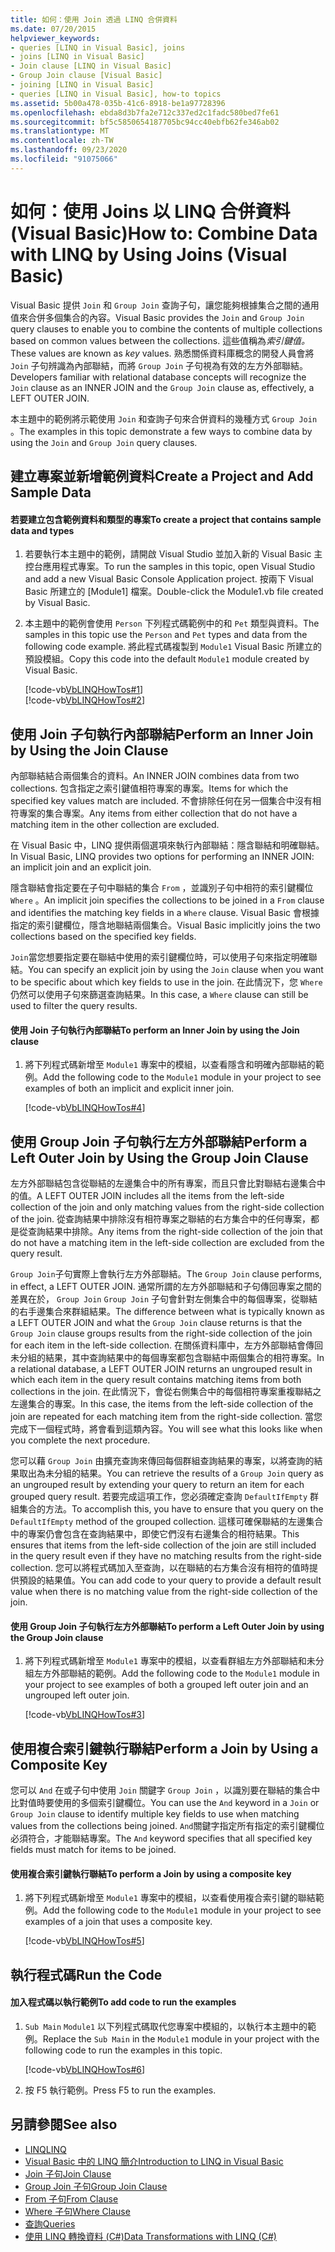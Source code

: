 ```yaml
---
title: 如何：使用 Join 透過 LINQ 合併資料
ms.date: 07/20/2015
helpviewer_keywords:
- queries [LINQ in Visual Basic], joins
- joins [LINQ in Visual Basic]
- Join clause [LINQ in Visual Basic]
- Group Join clause [Visual Basic]
- joining [LINQ in Visual Basic]
- queries [LINQ in Visual Basic], how-to topics
ms.assetid: 5b00a478-035b-41c6-8918-be1a97728396
ms.openlocfilehash: ebda8d3b7fa2e712c337ed2c1fadc580bed7fe61
ms.sourcegitcommit: bf5c5850654187705bc94cc40ebfb62fe346ab02
ms.translationtype: MT
ms.contentlocale: zh-TW
ms.lasthandoff: 09/23/2020
ms.locfileid: "91075066"
---
```

# <a name="how-to-combine-data-with-linq-by-using-joins-visual-basic"></a><span data-ttu-id="c1e5b-102">如何：使用 Joins 以 LINQ 合併資料 (Visual Basic)</span><span class="sxs-lookup"><span data-stu-id="c1e5b-102">How to: Combine Data with LINQ by Using Joins (Visual Basic)</span></span>

<span data-ttu-id="c1e5b-103">Visual Basic 提供 `Join` 和 `Group Join` 查詢子句，讓您能夠根據集合之間的通用值來合併多個集合的內容。</span><span class="sxs-lookup"><span data-stu-id="c1e5b-103">Visual Basic provides the `Join` and `Group Join` query clauses to enable you to combine the contents of multiple collections based on common values between the collections.</span></span> <span data-ttu-id="c1e5b-104">這些值稱為*索引鍵值。*</span><span class="sxs-lookup"><span data-stu-id="c1e5b-104">These values are known as *key* values.</span></span> <span data-ttu-id="c1e5b-105">熟悉關係資料庫概念的開發人員會將 `Join` 子句辨識為內部聯結，而將 `Group Join` 子句視為有效的左方外部聯結。</span><span class="sxs-lookup"><span data-stu-id="c1e5b-105">Developers familiar with relational database concepts will recognize the `Join` clause as an INNER JOIN and the `Group Join` clause as, effectively, a LEFT OUTER JOIN.</span></span>  
  
 <span data-ttu-id="c1e5b-106">本主題中的範例將示範使用 `Join` 和查詢子句來合併資料的幾種方式 `Group Join` 。</span><span class="sxs-lookup"><span data-stu-id="c1e5b-106">The examples in this topic demonstrate a few ways to combine data by using the `Join` and `Group Join` query clauses.</span></span>  
  
## <a name="create-a-project-and-add-sample-data"></a><span data-ttu-id="c1e5b-107">建立專案並新增範例資料</span><span class="sxs-lookup"><span data-stu-id="c1e5b-107">Create a Project and Add Sample Data</span></span>  
  
#### <a name="to-create-a-project-that-contains-sample-data-and-types"></a><span data-ttu-id="c1e5b-108">若要建立包含範例資料和類型的專案</span><span class="sxs-lookup"><span data-stu-id="c1e5b-108">To create a project that contains sample data and types</span></span>  
  
1. <span data-ttu-id="c1e5b-109">若要執行本主題中的範例，請開啟 Visual Studio 並加入新的 Visual Basic 主控台應用程式專案。</span><span class="sxs-lookup"><span data-stu-id="c1e5b-109">To run the samples in this topic, open Visual Studio and add a new Visual Basic Console Application project.</span></span> <span data-ttu-id="c1e5b-110">按兩下 Visual Basic 所建立的 [Module1] 檔案。</span><span class="sxs-lookup"><span data-stu-id="c1e5b-110">Double-click the Module1.vb file created by Visual Basic.</span></span>  
  
2. <span data-ttu-id="c1e5b-111">本主題中的範例會使用 `Person` 下列程式碼範例中的和 `Pet` 類型與資料。</span><span class="sxs-lookup"><span data-stu-id="c1e5b-111">The samples in this topic use the `Person` and `Pet` types and data from the following code example.</span></span> <span data-ttu-id="c1e5b-112">將此程式碼複製到 `Module1` Visual Basic 所建立的預設模組。</span><span class="sxs-lookup"><span data-stu-id="c1e5b-112">Copy this code into the default `Module1` module created by Visual Basic.</span></span>  
  
     [!code-vb[VbLINQHowTos#1](~/samples/snippets/visualbasic/VS_Snippets_VBCSharp/VbLINQHowTos/VB/Module1.vb#1)]  
    [!code-vb[VbLINQHowTos#2](~/samples/snippets/visualbasic/VS_Snippets_VBCSharp/VbLINQHowTos/VB/Module1.vb#2)]  
  
## <a name="perform-an-inner-join-by-using-the-join-clause"></a><span data-ttu-id="c1e5b-113">使用 Join 子句執行內部聯結</span><span class="sxs-lookup"><span data-stu-id="c1e5b-113">Perform an Inner Join by Using the Join Clause</span></span>  

 <span data-ttu-id="c1e5b-114">內部聯結結合兩個集合的資料。</span><span class="sxs-lookup"><span data-stu-id="c1e5b-114">An INNER JOIN combines data from two collections.</span></span> <span data-ttu-id="c1e5b-115">包含指定之索引鍵值相符專案的專案。</span><span class="sxs-lookup"><span data-stu-id="c1e5b-115">Items for which the specified key values match are included.</span></span> <span data-ttu-id="c1e5b-116">不會排除任何在另一個集合中沒有相符專案的集合專案。</span><span class="sxs-lookup"><span data-stu-id="c1e5b-116">Any items from either collection that do not have a matching item in the other collection are excluded.</span></span>  
  
 <span data-ttu-id="c1e5b-117">在 Visual Basic 中，LINQ 提供兩個選項來執行內部聯結：隱含聯結和明確聯結。</span><span class="sxs-lookup"><span data-stu-id="c1e5b-117">In Visual Basic, LINQ provides two options for performing an INNER JOIN: an implicit join and an explicit join.</span></span>  
  
 <span data-ttu-id="c1e5b-118">隱含聯結會指定要在子句中聯結的集合 `From` ，並識別子句中相符的索引鍵欄位 `Where` 。</span><span class="sxs-lookup"><span data-stu-id="c1e5b-118">An implicit join specifies the collections to be joined in a `From` clause and identifies the matching key fields in a `Where` clause.</span></span> <span data-ttu-id="c1e5b-119">Visual Basic 會根據指定的索引鍵欄位，隱含地聯結兩個集合。</span><span class="sxs-lookup"><span data-stu-id="c1e5b-119">Visual Basic implicitly joins the two collections based on the specified key fields.</span></span>  
  
 <span data-ttu-id="c1e5b-120">`Join`當您想要指定要在聯結中使用的索引鍵欄位時，可以使用子句來指定明確聯結。</span><span class="sxs-lookup"><span data-stu-id="c1e5b-120">You can specify an explicit join by using the `Join` clause when you want to be specific about which key fields to use in the join.</span></span> <span data-ttu-id="c1e5b-121">在此情況下，您 `Where` 仍然可以使用子句來篩選查詢結果。</span><span class="sxs-lookup"><span data-stu-id="c1e5b-121">In this case, a `Where` clause can still be used to filter the query results.</span></span>  
  
#### <a name="to-perform-an-inner-join-by-using-the-join-clause"></a><span data-ttu-id="c1e5b-122">使用 Join 子句執行內部聯結</span><span class="sxs-lookup"><span data-stu-id="c1e5b-122">To perform an Inner Join by using the Join clause</span></span>  
  
1. <span data-ttu-id="c1e5b-123">將下列程式碼新增至 `Module1` 專案中的模組，以查看隱含和明確內部聯結的範例。</span><span class="sxs-lookup"><span data-stu-id="c1e5b-123">Add the following code to the `Module1` module in your project to see examples of both an implicit and explicit inner join.</span></span>  
  
     [!code-vb[VbLINQHowTos#4](~/samples/snippets/visualbasic/VS_Snippets_VBCSharp/VbLINQHowTos/VB/Module1.vb#4)]  
  
## <a name="perform-a-left-outer-join-by-using-the-group-join-clause"></a><span data-ttu-id="c1e5b-124">使用 Group Join 子句執行左方外部聯結</span><span class="sxs-lookup"><span data-stu-id="c1e5b-124">Perform a Left Outer Join by Using the Group Join Clause</span></span>  

 <span data-ttu-id="c1e5b-125">左方外部聯結包含從聯結的左邊集合中的所有專案，而且只會比對聯結右邊集合中的值。</span><span class="sxs-lookup"><span data-stu-id="c1e5b-125">A LEFT OUTER JOIN includes all the items from the left-side collection of the join and only matching values from the right-side collection of the join.</span></span> <span data-ttu-id="c1e5b-126">從查詢結果中排除沒有相符專案之聯結的右方集合中的任何專案，都是從查詢結果中排除。</span><span class="sxs-lookup"><span data-stu-id="c1e5b-126">Any items from the right-side collection of the join that do not have a matching item in the left-side collection are excluded from the query result.</span></span>  
  
 <span data-ttu-id="c1e5b-127">`Group Join`子句實際上會執行左方外部聯結。</span><span class="sxs-lookup"><span data-stu-id="c1e5b-127">The `Group Join` clause performs, in effect, a LEFT OUTER JOIN.</span></span> <span data-ttu-id="c1e5b-128">通常所謂的左方外部聯結和子句傳回專案之間的差異在於， `Group Join` `Group Join` 子句會針對左側集合中的每個專案，從聯結的右手邊集合來群組結果。</span><span class="sxs-lookup"><span data-stu-id="c1e5b-128">The difference between what is typically known as a LEFT OUTER JOIN and what the `Group Join` clause returns is that the `Group Join` clause groups results from the right-side collection of the join for each item in the left-side collection.</span></span> <span data-ttu-id="c1e5b-129">在關係資料庫中，左方外部聯結會傳回未分組的結果，其中查詢結果中的每個專案都包含聯結中兩個集合的相符專案。</span><span class="sxs-lookup"><span data-stu-id="c1e5b-129">In a relational database, a LEFT OUTER JOIN returns an ungrouped result in which each item in the query result contains matching items from both collections in the join.</span></span> <span data-ttu-id="c1e5b-130">在此情況下，會從右側集合中的每個相符專案重複聯結之左邊集合的專案。</span><span class="sxs-lookup"><span data-stu-id="c1e5b-130">In this case, the items from the left-side collection of the join are repeated for each matching item from the right-side collection.</span></span> <span data-ttu-id="c1e5b-131">當您完成下一個程式時，將會看到這類內容。</span><span class="sxs-lookup"><span data-stu-id="c1e5b-131">You will see what this looks like when you complete the next procedure.</span></span>  
  
 <span data-ttu-id="c1e5b-132">您可以藉 `Group Join` 由擴充查詢來傳回每個群組查詢結果的專案，以將查詢的結果取出為未分組的結果。</span><span class="sxs-lookup"><span data-stu-id="c1e5b-132">You can retrieve the results of a `Group Join` query as an ungrouped result by extending your query to return an item for each grouped query result.</span></span> <span data-ttu-id="c1e5b-133">若要完成這項工作，您必須確定查詢 `DefaultIfEmpty` 群組集合的方法。</span><span class="sxs-lookup"><span data-stu-id="c1e5b-133">To accomplish this, you have to ensure that you query on the `DefaultIfEmpty` method of the grouped collection.</span></span> <span data-ttu-id="c1e5b-134">這樣可確保聯結的左邊集合中的專案仍會包含在查詢結果中，即使它們沒有右邊集合的相符結果。</span><span class="sxs-lookup"><span data-stu-id="c1e5b-134">This ensures that items from the left-side collection of the join are still included in the query result even if they have no matching results from the right-side collection.</span></span> <span data-ttu-id="c1e5b-135">您可以將程式碼加入至查詢，以在聯結的右方集合沒有相符的值時提供預設的結果值。</span><span class="sxs-lookup"><span data-stu-id="c1e5b-135">You can add code to your query to provide a default result value when there is no matching value from the right-side collection of the join.</span></span>  
  
#### <a name="to-perform-a-left-outer-join-by-using-the-group-join-clause"></a><span data-ttu-id="c1e5b-136">使用 Group Join 子句執行左方外部聯結</span><span class="sxs-lookup"><span data-stu-id="c1e5b-136">To perform a Left Outer Join by using the Group Join clause</span></span>  
  
1. <span data-ttu-id="c1e5b-137">將下列程式碼新增至 `Module1` 專案中的模組，以查看群組左方外部聯結和未分組左方外部聯結的範例。</span><span class="sxs-lookup"><span data-stu-id="c1e5b-137">Add the following code to the `Module1` module in your project to see examples of both a grouped left outer join and an ungrouped left outer join.</span></span>  
  
     [!code-vb[VbLINQHowTos#3](~/samples/snippets/visualbasic/VS_Snippets_VBCSharp/VbLINQHowTos/VB/Module1.vb#3)]  
  
## <a name="perform-a-join-by-using-a-composite-key"></a><span data-ttu-id="c1e5b-138">使用複合索引鍵執行聯結</span><span class="sxs-lookup"><span data-stu-id="c1e5b-138">Perform a Join by Using a Composite Key</span></span>  

 <span data-ttu-id="c1e5b-139">您可以 `And` 在或子句中使用 `Join` 關鍵字 `Group Join` ，以識別要在聯結的集合中比對值時要使用的多個索引鍵欄位。</span><span class="sxs-lookup"><span data-stu-id="c1e5b-139">You can use the `And` keyword in a `Join` or `Group Join` clause to identify multiple key fields to use when matching values from the collections being joined.</span></span> <span data-ttu-id="c1e5b-140">`And`關鍵字指定所有指定的索引鍵欄位必須符合，才能聯結專案。</span><span class="sxs-lookup"><span data-stu-id="c1e5b-140">The `And` keyword specifies that all specified key fields must match for items to be joined.</span></span>  
  
#### <a name="to-perform-a-join-by-using-a-composite-key"></a><span data-ttu-id="c1e5b-141">使用複合索引鍵執行聯結</span><span class="sxs-lookup"><span data-stu-id="c1e5b-141">To perform a Join by using a composite key</span></span>  
  
1. <span data-ttu-id="c1e5b-142">將下列程式碼新增至 `Module1` 專案中的模組，以查看使用複合索引鍵的聯結範例。</span><span class="sxs-lookup"><span data-stu-id="c1e5b-142">Add the following code to the `Module1` module in your project to see examples of a join that uses a composite key.</span></span>  
  
     [!code-vb[VbLINQHowTos#5](~/samples/snippets/visualbasic/VS_Snippets_VBCSharp/VbLINQHowTos/VB/Module1.vb#5)]  
  
## <a name="run-the-code"></a><span data-ttu-id="c1e5b-143">執行程式碼</span><span class="sxs-lookup"><span data-stu-id="c1e5b-143">Run the Code</span></span>  
  
#### <a name="to-add-code-to-run-the-examples"></a><span data-ttu-id="c1e5b-144">加入程式碼以執行範例</span><span class="sxs-lookup"><span data-stu-id="c1e5b-144">To add code to run the examples</span></span>  
  
1. <span data-ttu-id="c1e5b-145">`Sub Main` `Module1` 以下列程式碼取代您專案中模組的，以執行本主題中的範例。</span><span class="sxs-lookup"><span data-stu-id="c1e5b-145">Replace the `Sub Main` in the `Module1` module in your project with the following code to run the examples in this topic.</span></span>  
  
     [!code-vb[VbLINQHowTos#6](~/samples/snippets/visualbasic/VS_Snippets_VBCSharp/VbLINQHowTos/VB/Module1.vb#6)]  
  
2. <span data-ttu-id="c1e5b-146">按 F5 執行範例。</span><span class="sxs-lookup"><span data-stu-id="c1e5b-146">Press F5 to run the examples.</span></span>  
  
## <a name="see-also"></a><span data-ttu-id="c1e5b-147">另請參閱</span><span class="sxs-lookup"><span data-stu-id="c1e5b-147">See also</span></span>

- [<span data-ttu-id="c1e5b-148">LINQ</span><span class="sxs-lookup"><span data-stu-id="c1e5b-148">LINQ</span></span>](index.md)
- [<span data-ttu-id="c1e5b-149">Visual Basic 中的 LINQ 簡介</span><span class="sxs-lookup"><span data-stu-id="c1e5b-149">Introduction to LINQ in Visual Basic</span></span>](introduction-to-linq.md)
- [<span data-ttu-id="c1e5b-150">Join 子句</span><span class="sxs-lookup"><span data-stu-id="c1e5b-150">Join Clause</span></span>](../../../language-reference/queries/join-clause.md)
- [<span data-ttu-id="c1e5b-151">Group Join 子句</span><span class="sxs-lookup"><span data-stu-id="c1e5b-151">Group Join Clause</span></span>](../../../language-reference/queries/group-join-clause.md)
- [<span data-ttu-id="c1e5b-152">From 子句</span><span class="sxs-lookup"><span data-stu-id="c1e5b-152">From Clause</span></span>](../../../language-reference/queries/from-clause.md)
- [<span data-ttu-id="c1e5b-153">Where 子句</span><span class="sxs-lookup"><span data-stu-id="c1e5b-153">Where Clause</span></span>](../../../language-reference/queries/where-clause.md)
- [<span data-ttu-id="c1e5b-154">查詢</span><span class="sxs-lookup"><span data-stu-id="c1e5b-154">Queries</span></span>](../../../language-reference/queries/index.md)
- [<span data-ttu-id="c1e5b-155">使用 LINQ 轉換資料 (C#)</span><span class="sxs-lookup"><span data-stu-id="c1e5b-155">Data Transformations with LINQ (C#)</span></span>](../../../../csharp/programming-guide/concepts/linq/data-transformations-with-linq.md)
